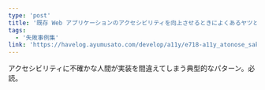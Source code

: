 ```yaml
---
type: 'post'
title: '既存 Web アプリケーションのアクセシビリティを向上させるときによくあるヤツと対応方針'
tags:
  - '失敗事例集'
link: 'https://havelog.ayumusato.com/develop/a11y/e718-a11y_atonose_sakusaku.html'
---
```

アクセシビリティに不確かな人間が実装を間違えてしまう典型的なパターン。必読。